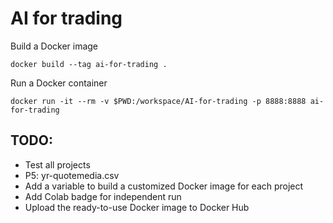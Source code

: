 # AI for trading

Build a Docker image

```console
docker build --tag ai-for-trading .
```

Run a Docker container

```console
docker run -it --rm -v $PWD:/workspace/AI-for-trading -p 8888:8888 ai-for-trading
```

## TODO:

-   Test all projects
-   P5: yr-quotemedia.csv
-   Add a variable to build a customized Docker image for each project
-   Add Colab badge for independent run
-   Upload the ready-to-use Docker image to Docker Hub
